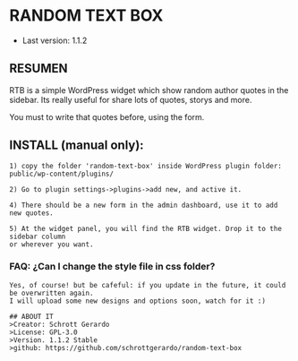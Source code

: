 # RANDOM TEXT BOX
* Last version: 1.1.2

## RESUMEN
RTB is a simple WordPress widget which show random author quotes in the sidebar.
Its really useful for share lots of quotes, storys and more.

You must to write that quotes before, using the form.


## INSTALL (manual only):
	1) copy the folder 'random-text-box' inside WordPress plugin folder:
	public/wp-content/plugins/

	2) Go to plugin settings->plugins->add new, and active it.

	4) There should be a new form in the admin dashboard, use it to add new quotes.

	5) At the widget panel, you will find the RTB widget. Drop it to the sidebar column
	or wherever you want.

### FAQ: ¿Can I change the style file in css folder?
	Yes, of course! but be cafeful: if you update in the future, it could be overwritten again.
	I will upload some new designs and options soon, watch for it :)

	## ABOUT IT
	>Creator: Schrott Gerardo  
	>License: GPL-3.0  
	>Version. 1.1.2 Stable  
	>github: https://github.com/schrottgerardo/random-text-box
